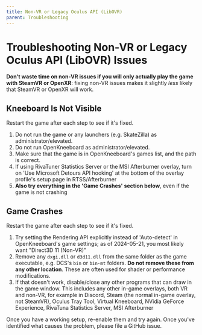 ```yaml
---
title: Non-VR or Legacy Oculus API (LibOVR)
parent: Troubleshooting
---
```


# Troubleshooting Non-VR or Legacy Oculus API (LibOVR) Issues

**Don't waste time on non-VR issues if you will only actually play the game with SteamVR or OpenXR**: fixing non-VR issues makes it slightly
*less* likely that SteamVR or OpenXR will work.

## Kneeboard Is Not Visible

Restart the game after each step to see if it's fixed.

1. Do not run the game or any launchers (e.g. SkateZilla) as administrator/elevated.
2. Do not run OpenKneeboard as administrator/elevated.
3. Make sure that the game is in OpenKneeboard's games list, and the path is correct.
4. If using RivaTuner Statistics Server or the MSI Afterburner overlay, turn on 'Use Microsoft Detours API hooking' at the bottom of the overlay profile's setup page in RTSS/Afterburner
5. **Also try everything in the 'Game Crashes' section below**, even if the game is not crashing

## Game Crashes

Restart the game after each step to see if it's fixed.

1. Try setting the Rendering API explicitly instead of 'Auto-detect' in OpenKneeboard's game settings; as of 2024-05-21, you most likely want "Direct3D 11 (Non-VR)"
2. Remove any `dxgi.dll` or `d3d11.dll` from the same folder as the game executable, e.g. DCS's `bin` or `bin-mt` folders. **Do not remove these from any other location**. These are often used for shader or performance modifications.
3. If that doesn't work, disable/close any other programs that can draw in the game window. This includes any other in-game overlays, both VR and non-VR, for example in Discord, Steam (the normal in-game overlay, not SteamVR), Oculus Tray Tool, Virtual Kneeboard, NVidia GeForce Experience, RivaTuna Statistics Server, MSI Afterburner

Once you have a working setup, re-enable them and try again. Once you've identified what causes the problem, please file a GitHub issue.

